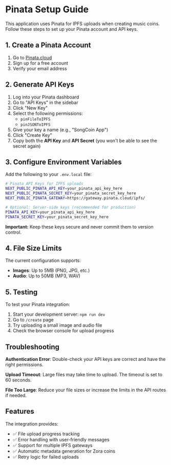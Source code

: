 # Pinata Setup Guide

This application uses Pinata for IPFS uploads when creating music coins. Follow these steps to set up your Pinata account and API keys.

## 1. Create a Pinata Account

1. Go to [Pinata.cloud](https://pinata.cloud)
2. Sign up for a free account
3. Verify your email address

## 2. Generate API Keys

1. Log into your Pinata dashboard
2. Go to "API Keys" in the sidebar
3. Click "New Key"
4. Select the following permissions:
   - `pinFileToIPFS`
   - `pinJSONToIPFS`
5. Give your key a name (e.g., "SongCoin App")
6. Click "Create Key"
7. Copy both the **API Key** and **API Secret** (you won't be able to see the secret again)

## 3. Configure Environment Variables

Add the following to your `.env.local` file:

```bash
# Pinata API Keys for IPFS uploads
NEXT_PUBLIC_PINATA_API_KEY=your_pinata_api_key_here
NEXT_PUBLIC_PINATA_SECRET_KEY=your_pinata_secret_key_here
NEXT_PUBLIC_PINATA_GATEWAY=https://gateway.pinata.cloud/ipfs/

# Optional: Server-side keys (recommended for production)
PINATA_API_KEY=your_pinata_api_key_here
PINATA_SECRET_KEY=your_pinata_secret_key_here
```

**Important:** Keep these keys secure and never commit them to version control.

## 4. File Size Limits

The current configuration supports:
- **Images**: Up to 5MB (PNG, JPG, etc.)
- **Audio**: Up to 50MB (MP3, WAV)

## 5. Testing

To test your Pinata integration:
1. Start your development server: `npm run dev`
2. Go to `/create` page
3. Try uploading a small image and audio file
4. Check the browser console for upload progress

## Troubleshooting

**Authentication Error**: Double-check your API keys are correct and have the right permissions.

**Upload Timeout**: Large files may take time to upload. The timeout is set to 60 seconds.

**File Too Large**: Reduce your file sizes or increase the limits in the API routes if needed.

## Features

The integration provides:
- ✅ File upload progress tracking
- ✅ Error handling with user-friendly messages
- ✅ Support for multiple IPFS gateways
- ✅ Automatic metadata generation for Zora coins
- ✅ Retry logic for failed uploads 